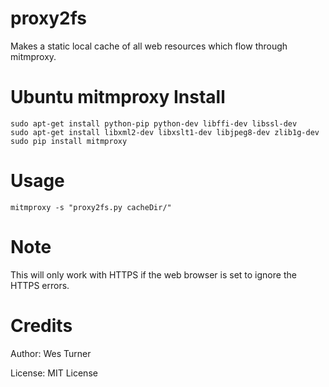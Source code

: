 # proxy2fs
Makes a static local cache of all web resources which flow through mitmproxy.

# Ubuntu mitmproxy Install

```
sudo apt-get install python-pip python-dev libffi-dev libssl-dev
sudo apt-get install libxml2-dev libxslt1-dev libjpeg8-dev zlib1g-dev
sudo pip install mitmproxy
```

# Usage
```
mitmproxy -s "proxy2fs.py cacheDir/"
```

# Note

This will only work with HTTPS if the web browser is set to ignore the HTTPS errors.

# Credits

Author: Wes Turner

License: MIT License
